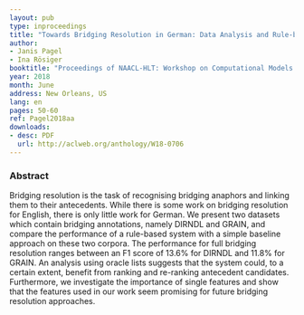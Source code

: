 ```yaml
---
layout: pub
type: inproceedings
title: "Towards Bridging Resolution in German: Data Analysis and Rule-based Experiments"
author:
- Janis Pagel
- Ina Rösiger
booktitle: "Proceedings of NAACL-HLT: Workshop on Computational Models of Reference, Anaphora and Coreference (CRAC)"
year: 2018
month: June
address: New Orleans, US
lang: en
pages: 50-60
ref: Pagel2018aa
downloads:
- desc: PDF
  url: http://aclweb.org/anthology/W18-0706
---
```


### Abstract
Bridging resolution is the task of recognising bridging anaphors and linking them to their antecedents. While there is some work on bridging resolution for English, there is only little work for German. We present two datasets which contain bridging annotations, namely DIRNDL and GRAIN, and compare the performance of a rule-based system with a simple baseline approach on these two corpora. The performance for full bridging resolution ranges between an F1 score of 13.6% for DIRNDL and 11.8% for GRAIN. An analysis using oracle lists suggests that the system could, to a certain extent, benefit from ranking and re-ranking antecedent candidates. Furthermore, we investigate the importance of single features and show that the features used in our work seem promising for future bridging resolution approaches.
